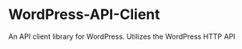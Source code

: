 WordPress-API-Client
====================

An API client library for WordPress. Utilizes the WordPress HTTP API